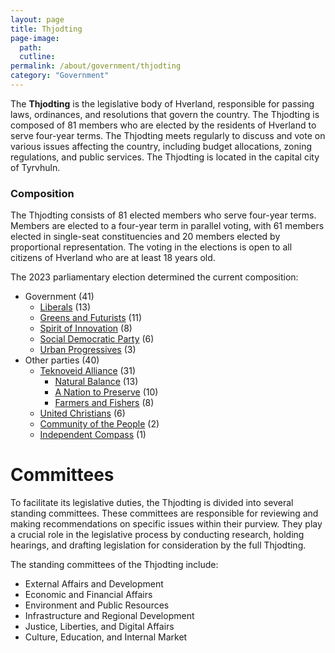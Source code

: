 ```yaml
---
layout: page
title: Thjodting
page-image: 
  path:  
  cutline: 
permalink: /about/government/thjodting
category: "Government"
---
```


The **Thjodting** is the legislative body of Hverland, responsible for passing laws, ordinances, and resolutions that govern the country. The Thjodting is composed of 81 members who are elected by the residents of Hverland to serve four-year terms. The Thjodting meets regularly to discuss and vote on various issues affecting the country, including budget allocations, zoning regulations, and public services. The Thjodting is located in the capital city of Tyrvhuln.

### Composition

The Thjodting consists of 81 elected members who serve four-year terms. Members are elected to a four-year term in parallel voting, with 61 members elected in single-seat constituencies and 20 members elected by proportional representation. The voting in the elections is open to all citizens of Hverland who are at least 18 years old.

The 2023 parliamentary election determined the current composition:
* Government (41)
    * <span class="party-stripe party-fm"></span><a href="{{ '/about/party/fm' | relative_url }}">Liberals</a> (13)
    * <span class="party-stripe party-gfu"></span><a href="{{ '/about/party/gfu' | relative_url }}">Greens and Futurists</a> (11)
    * <span class="party-stripe party-sv"></span><a href="{{ '/about/party/ai' | relative_url }}">Spirit of Innovation</a> (8)
    * <span class="party-stripe party-sdf"></span><a href="{{ '/about/party/sdf' | relative_url }}">Social Democratic Party</a> (6)
    * <span class="party-stripe party-sf"></span><a href="{{ '/about/party/sf' | relative_url }}">Urban Progressives</a> (3)
* Other parties (40)
  * <a href="{{ '/about/party/tai' | relative_url }}">Teknoveid Alliance</a> (31)
    * <span class="party-stripe party-ns"></span><a href="{{ '/about/party/ns' | relative_url }}">Natural Balance</a> (13)
    * <span class="party-stripe party-tb"></span><a href="{{ '/about/party/tb' | relative_url }}">A Nation to Preserve</a> (10)
    * <span class="party-stripe party-gf"></span><a href="{{ '/about/party/gf' | relative_url }}">Farmers and Fishers</a> (8)
  * <span class="party-stripe party-ke"></span><a href="{{ '/about/party/ke' | relative_url }}">United Christians</a> (6)
  * <span class="party-stripe party-lv"></span><a href="{{ '/about/party/fh' | relative_url }}">Community of the People</a> (2)
  * <span class="party-stripe party-uv"></span><a href="{{ '/about/party/uv' | relative_url }}">Independent Compass</a> (1)

# Committees
To facilitate its legislative duties, the Thjodting is divided into several standing committees. These committees are responsible for reviewing and making recommendations on specific issues within their purview. They play a crucial role in the legislative process by conducting research, holding hearings, and drafting legislation for consideration by the full Thjodting.

The standing committees of the Thjodting include:
* External Affairs and Development
* Economic and Financial Affairs
*  Environment and Public Resources
* Infrastructure and Regional Development
* Justice, Liberties, and Digital Affairs
* Culture, Education, and Internal Market